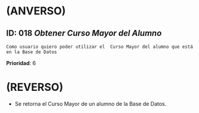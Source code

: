 # (ANVERSO)

## ID: 018      *Obtener Curso Mayor del  Alumno*

`Como usuario quiero poder utilizar el  Curso Mayor del alumno que está en la Base de Datos`


**Prioridad**: 6
 
# (REVERSO)

* Se retorna el Curso Mayor de un alumno de la Base de Datos.
